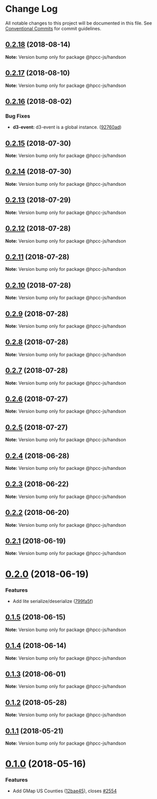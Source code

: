 # Change Log

All notable changes to this project will be documented in this file.
See [Conventional Commits](https://conventionalcommits.org) for commit guidelines.

<a name="0.2.18"></a>
## [0.2.18](https://github.com/hpcc-systems/Visualization/compare/@hpcc-js/handson@0.2.17...@hpcc-js/handson@0.2.18) (2018-08-14)




**Note:** Version bump only for package @hpcc-js/handson

<a name="0.2.17"></a>
## [0.2.17](https://github.com/hpcc-systems/Visualization/compare/@hpcc-js/handson@0.2.16...@hpcc-js/handson@0.2.17) (2018-08-10)




**Note:** Version bump only for package @hpcc-js/handson

<a name="0.2.16"></a>
## [0.2.16](https://github.com/hpcc-systems/Visualization/compare/@hpcc-js/handson@0.2.15...@hpcc-js/handson@0.2.16) (2018-08-02)


### Bug Fixes

* **d3-event:** d3-event is a global instance. ([92760ad](https://github.com/hpcc-systems/Visualization/commit/92760ad))




<a name="0.2.15"></a>
## [0.2.15](https://github.com/hpcc-systems/Visualization/compare/@hpcc-js/handson@0.2.14...@hpcc-js/handson@0.2.15) (2018-07-30)




**Note:** Version bump only for package @hpcc-js/handson

<a name="0.2.14"></a>
## [0.2.14](https://github.com/hpcc-systems/Visualization/compare/@hpcc-js/handson@0.2.13...@hpcc-js/handson@0.2.14) (2018-07-30)




**Note:** Version bump only for package @hpcc-js/handson

<a name="0.2.13"></a>
## [0.2.13](https://github.com/hpcc-systems/Visualization/compare/@hpcc-js/handson@0.2.12...@hpcc-js/handson@0.2.13) (2018-07-29)




**Note:** Version bump only for package @hpcc-js/handson

<a name="0.2.12"></a>
## [0.2.12](https://github.com/hpcc-systems/Visualization/compare/@hpcc-js/handson@0.2.11...@hpcc-js/handson@0.2.12) (2018-07-28)




**Note:** Version bump only for package @hpcc-js/handson

<a name="0.2.11"></a>
## [0.2.11](https://github.com/hpcc-systems/Visualization/compare/@hpcc-js/handson@0.2.10...@hpcc-js/handson@0.2.11) (2018-07-28)




**Note:** Version bump only for package @hpcc-js/handson

<a name="0.2.10"></a>
## [0.2.10](https://github.com/hpcc-systems/Visualization/compare/@hpcc-js/handson@0.2.9...@hpcc-js/handson@0.2.10) (2018-07-28)




**Note:** Version bump only for package @hpcc-js/handson

<a name="0.2.9"></a>
## [0.2.9](https://github.com/hpcc-systems/Visualization/compare/@hpcc-js/handson@0.2.8...@hpcc-js/handson@0.2.9) (2018-07-28)




**Note:** Version bump only for package @hpcc-js/handson

<a name="0.2.8"></a>
## [0.2.8](https://github.com/hpcc-systems/Visualization/compare/@hpcc-js/handson@0.2.7...@hpcc-js/handson@0.2.8) (2018-07-28)




**Note:** Version bump only for package @hpcc-js/handson

<a name="0.2.7"></a>
## [0.2.7](https://github.com/hpcc-systems/Visualization/compare/@hpcc-js/handson@0.2.6...@hpcc-js/handson@0.2.7) (2018-07-28)




**Note:** Version bump only for package @hpcc-js/handson

<a name="0.2.6"></a>
## [0.2.6](https://github.com/hpcc-systems/Visualization/compare/@hpcc-js/handson@0.2.5...@hpcc-js/handson@0.2.6) (2018-07-27)




**Note:** Version bump only for package @hpcc-js/handson

<a name="0.2.5"></a>
## [0.2.5](https://github.com/hpcc-systems/Visualization/compare/@hpcc-js/handson@0.2.4...@hpcc-js/handson@0.2.5) (2018-07-27)




**Note:** Version bump only for package @hpcc-js/handson

<a name="0.2.4"></a>
## [0.2.4](https://github.com/hpcc-systems/Visualization/compare/@hpcc-js/handson@0.2.3...@hpcc-js/handson@0.2.4) (2018-06-28)




**Note:** Version bump only for package @hpcc-js/handson

<a name="0.2.3"></a>
## [0.2.3](https://github.com/hpcc-systems/Visualization/compare/@hpcc-js/handson@0.2.2...@hpcc-js/handson@0.2.3) (2018-06-22)




**Note:** Version bump only for package @hpcc-js/handson

<a name="0.2.2"></a>
## [0.2.2](https://github.com/hpcc-systems/Visualization/compare/@hpcc-js/handson@0.2.1...@hpcc-js/handson@0.2.2) (2018-06-20)




**Note:** Version bump only for package @hpcc-js/handson

<a name="0.2.1"></a>
## [0.2.1](https://github.com/hpcc-systems/Visualization/compare/@hpcc-js/handson@0.2.0...@hpcc-js/handson@0.2.1) (2018-06-19)




**Note:** Version bump only for package @hpcc-js/handson

<a name="0.2.0"></a>
# [0.2.0](https://github.com/hpcc-systems/Visualization/compare/@hpcc-js/handson@0.1.5...@hpcc-js/handson@0.2.0) (2018-06-19)


### Features

* Add lite serialize/deserialize ([799fa5f](https://github.com/hpcc-systems/Visualization/commit/799fa5f))




<a name="0.1.5"></a>
## [0.1.5](https://github.com/hpcc-systems/Visualization/compare/@hpcc-js/handson@0.1.4...@hpcc-js/handson@0.1.5) (2018-06-15)




**Note:** Version bump only for package @hpcc-js/handson

<a name="0.1.4"></a>
## [0.1.4](https://github.com/hpcc-systems/Visualization/compare/@hpcc-js/handson@0.1.3...@hpcc-js/handson@0.1.4) (2018-06-14)




**Note:** Version bump only for package @hpcc-js/handson

<a name="0.1.3"></a>
## [0.1.3](https://github.com/hpcc-systems/Visualization/compare/@hpcc-js/handson@0.1.2...@hpcc-js/handson@0.1.3) (2018-06-01)




**Note:** Version bump only for package @hpcc-js/handson

<a name="0.1.2"></a>
## [0.1.2](https://github.com/hpcc-systems/Visualization/compare/@hpcc-js/handson@0.1.1...@hpcc-js/handson@0.1.2) (2018-05-28)




**Note:** Version bump only for package @hpcc-js/handson

<a name="0.1.1"></a>
## [0.1.1](https://github.com/hpcc-systems/Visualization/compare/@hpcc-js/handson@0.1.0...@hpcc-js/handson@0.1.1) (2018-05-21)




**Note:** Version bump only for package @hpcc-js/handson

<a name="0.1.0"></a>
# [0.1.0](https://github.com/hpcc-systems/Visualization/compare/@hpcc-js/handson@0.0.77...@hpcc-js/handson@0.1.0) (2018-05-16)


### Features

* Add GMap US Counties ([12bae45](https://github.com/hpcc-systems/Visualization/commit/12bae45)), closes [#2554](https://github.com/hpcc-systems/Visualization/issues/2554)
